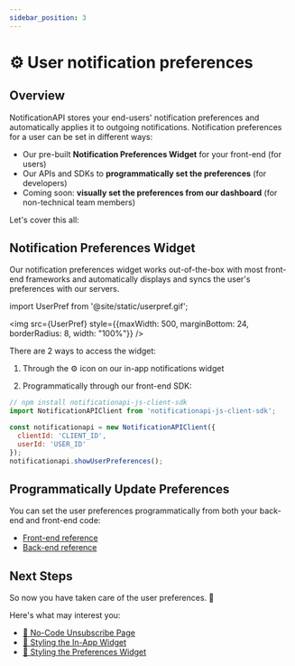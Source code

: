 ```yaml
---
sidebar_position: 3
---
```


# ⚙️ User notification preferences

## Overview

NotificationAPI stores your end-users' notification preferences and automatically applies it to outgoing notifications. Notification preferences for a user can be set in different ways:

- Our pre-built **Notification Preferences Widget** for your front-end (for users)
- Our APIs and SDKs to **programmatically set the preferences** (for developers)
- Coming soon: **visually set the preferences from our dashboard** (for non-technical team members)

Let's cover this all:

## Notification Preferences Widget

Our notification preferences widget works out-of-the-box with most front-end frameworks and automatically displays and syncs the user's preferences with our servers.

import UserPref from '@site/static/userpref.gif';

<img src={UserPref} style={{maxWidth: 500, marginBottom: 24, borderRadius: 8, width: "100%"}} />

There are 2 ways to access the widget:

1. Through the ⚙️ icon on our in-app notifications widget

2. Programmatically through our front-end SDK:

```js
// npm install notificationapi-js-client-sdk
import NotificationAPIClient from 'notificationapi-js-client-sdk';

const notificationapi = new NotificationAPIClient({
  clientId: 'CLIENT_ID',
  userId: 'USER_ID'
});
notificationapi.showUserPreferences();
```

## Programmatically Update Preferences

You can set the user preferences programmatically from both your back-end and front-end code:

- [Front-end reference](/reference/js-client#patchuserpreference)
- [Back-end reference](/reference/server#setuserpreferences)

## Next Steps

So now you have taken care of the user preferences. 🎉

Here's what may interest you:

- [🙉 No-Code Unsubscribe Page](/components/unsubscribe-page)
- [🎨 Styling the In-App Widget](/components/inapp#styling-and-branding)
- [🌈 Styling the Preferences Widget](/components/user-preferences#styling-and-branding)
